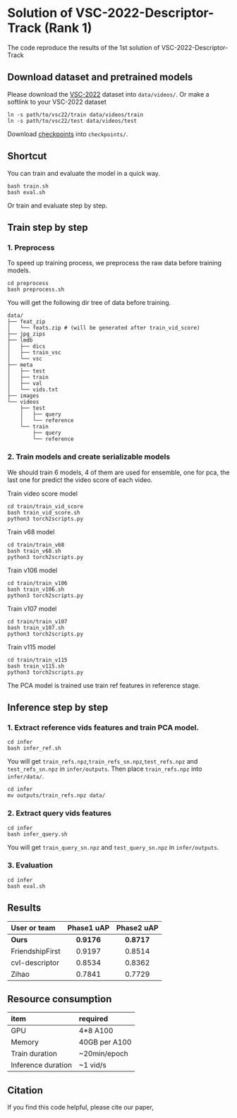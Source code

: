 # Solution of VSC-2022-Descriptor-Track (Rank 1)
The code reproduce the results of the 1st solution of VSC-2022-Descriptor-Track

## Download dataset and pretrained models 
Please download the [VSC-2022](https://www.drivendata.org/competitions/101/meta-video-similarity-descriptor/page/570/) dataset into `data/videos/`.
Or make a softlink to your VSC-2022 dataset
```
ln -s path/to/vsc22/train data/videos/train
ln -s path/to/vsc22/test data/videos/test
```
 <!-- download the [DISC-2021](https://ai.facebook.com/datasets/disc21-downloads/) dataset into `data/images/`. -->

Download [checkpoints](https://drive.google.com/file/d/1GL0xhTTSHav_iG79yJ1jqgQcmuJFs_lF/view?usp=sharing) into `checkpoints/`.

## Shortcut
You can train and evaluate the model in a quick way.
```
bash train.sh
bash eval.sh
```
Or train and evaluate step by step.
## Train step by step

### 1. Preprocess
To speed up training process, we preprocess the raw data before training models.
```
cd preprocess
bash preprocess.sh
```

You will get the following dir tree of data before training.

```
data/
├── feat_zip
│   └── feats.zip # (will be generated after train_vid_score)
├── jpg_zips
├── lmdb
│   ├── dics
│   ├── train_vsc
│   └── vsc
├── meta
│   ├── test
│   ├── train
│   ├── val
│   └── vids.txt
├── images
└── videos
    ├── test
    │   ├── query
    │   └── reference
    └── train
        ├── query
        └── reference
```

### 2. Train models and create serializable models

We should train 6 models, 4 of them are used for ensemble, one for pca, the last one for predict the video score of each video.

Train video score model
```
cd train/train_vid_score
bash train_vid_score.sh
python3 torch2scripts.py
```

Train v68 model
```
cd train/train_v68
bash train_v68.sh
python3 torch2scripts.py
```

Train v106 model
```
cd train/train_v106
bash train_v106.sh
python3 torch2scripts.py
```

Train v107 model
```
cd train/train_v107
bash train_v107.sh
python3 torch2scripts.py
```

Train v115 model
```
cd train/train_v115
bash train_v115.sh
python3 torch2scripts.py
```

The PCA model is trained use train ref features in reference stage.

## Inference step by step

### 1. Extract reference vids features and train PCA model.
```
cd infer
bash infer_ref.sh
```
You will get `train_refs.npz`,`train_refs_sn.npz`,`test_refs.npz` and `test_refs_sn.npz` in `infer/outputs`. Then place `train_refs.npz` into `infer/data/`.
```
cd infer
mv outputs/train_refs.npz data/
```
### 2. Extract query vids features
```
cd infer
bash infer_query.sh
```
You will get `train_query_sn.npz` and `test_query_sn.npz` in `infer/outputs`.
### 3. Evaluation
```
cd infer
bash eval.sh
```

## Results
| User or team | Phase1 uAP |  Phase2 uAP |
| :----| :----:|:----: |
| **Ours** | **0.9176** | **0.8717** |
| FriendshipFirst | 0.9197 | 0.8514|
| cvl-descriptor | 0.8534 | 0.8362 |
| Zihao | 0.7841 | 0.7729|



## Resource consumption

|item |required  |
| :---| :----|
| GPU | 4*8 A100 |
| Memory | 40GB per A100|
| Train duration | ~20min/epoch | 
| Inference duration | ~1 vid/s | 

## Citation
If you find this code helpful, please cite our paper,
```

```
